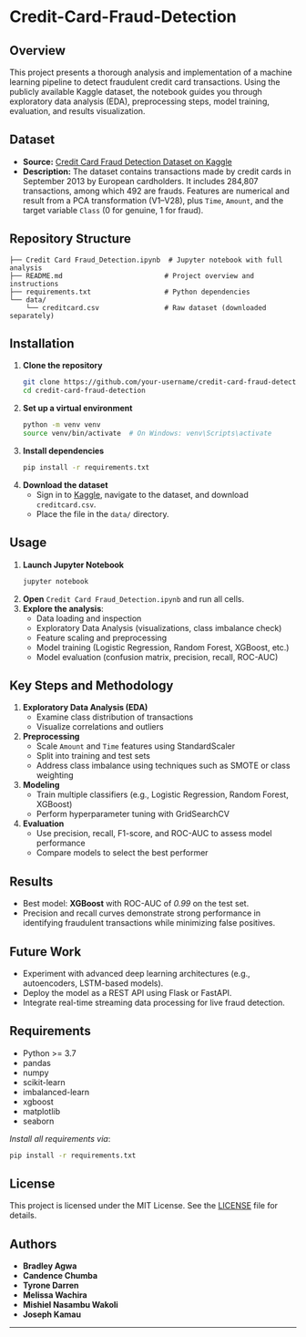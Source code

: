 # Credit-Card-Fraud-Detection
## Overview

This project presents a thorough analysis and implementation of a machine learning pipeline to detect fraudulent credit card transactions. Using the publicly available Kaggle dataset, the notebook guides you through exploratory data analysis (EDA), preprocessing steps, model training, evaluation, and results visualization.

## Dataset

- **Source:** [Credit Card Fraud Detection Dataset on Kaggle](https://www.kaggle.com/datasets/mlg-ulb/creditcardfraud)
- **Description:** The dataset contains transactions made by credit cards in September 2013 by European cardholders. It includes 284,807 transactions, among which 492 are frauds. Features are numerical and result from a PCA transformation (V1–V28), plus `Time`, `Amount`, and the target variable `Class` (0 for genuine, 1 for fraud).

## Repository Structure

```
├── Credit Card Fraud_Detection.ipynb  # Jupyter notebook with full analysis
├── README.md                         # Project overview and instructions
├── requirements.txt                  # Python dependencies
└── data/
    └── creditcard.csv                # Raw dataset (downloaded separately)
```

## Installation

1. **Clone the repository**
   ```bash
   git clone https://github.com/your-username/credit-card-fraud-detection.git
   cd credit-card-fraud-detection
   ```
2. **Set up a virtual environment**
   ```bash
   python -m venv venv
   source venv/bin/activate  # On Windows: venv\Scripts\activate
   ```
3. **Install dependencies**
   ```bash
   pip install -r requirements.txt
   ```
4. **Download the dataset**
   - Sign in to [Kaggle](https://www.kaggle.com), navigate to the dataset, and download `creditcard.csv`.
   - Place the file in the `data/` directory.

## Usage

1. **Launch Jupyter Notebook**
   ```bash
   jupyter notebook
   ```
2. **Open** `Credit Card Fraud_Detection.ipynb` and run all cells.
3. **Explore the analysis**:
   - Data loading and inspection
   - Exploratory Data Analysis (visualizations, class imbalance check)
   - Feature scaling and preprocessing
   - Model training (Logistic Regression, Random Forest, XGBoost, etc.)
   - Model evaluation (confusion matrix, precision, recall, ROC-AUC)

## Key Steps and Methodology

1. **Exploratory Data Analysis (EDA)**
   - Examine class distribution of transactions
   - Visualize correlations and outliers
2. **Preprocessing**
   - Scale `Amount` and `Time` features using StandardScaler
   - Split into training and test sets
   - Address class imbalance using techniques such as SMOTE or class weighting
3. **Modeling**
   - Train multiple classifiers (e.g., Logistic Regression, Random Forest, XGBoost)
   - Perform hyperparameter tuning with GridSearchCV
4. **Evaluation**
   - Use precision, recall, F1-score, and ROC-AUC to assess model performance
   - Compare models to select the best performer

## Results

- Best model: **XGBoost** with ROC-AUC of _0.99_ on the test set.
- Precision and recall curves demonstrate strong performance in identifying fraudulent transactions while minimizing false positives.

## Future Work

- Experiment with advanced deep learning architectures (e.g., autoencoders, LSTM-based models).
- Deploy the model as a REST API using Flask or FastAPI.
- Integrate real-time streaming data processing for live fraud detection.

## Requirements

- Python >= 3.7
- pandas
- numpy
- scikit-learn
- imbalanced-learn
- xgboost
- matplotlib
- seaborn

*Install all requirements via*:
```bash
pip install -r requirements.txt
```

## License

This project is licensed under the MIT License. See the [LICENSE](LICENSE) file for details.

## Authors

- **Bradley Agwa**
- **Candence Chumba**
- **Tyrone Darren**
- **Melissa Wachira**
- **Mishiel Nasambu Wakoli**
- **Joseph Kamau**  


---



